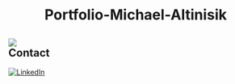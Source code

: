 <h1 align="center">Portfolio-Michael-Altinisik</h1>

<img src="assets/Banner.jpg"><br/>
Contact 
--
[<img src="https://img.shields.io/badge/LinkedIn-blue?style=for-the-badge&logo=linkedin&logoColor=white" alt="LinkedIn"/>](https://www.linkedin.com/in/michael-altinisik-09b137234/)
 



